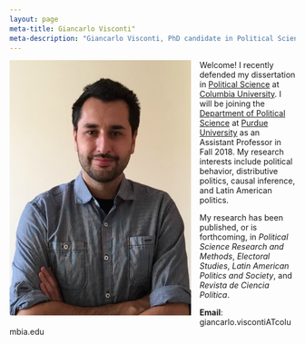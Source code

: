 ```yaml
---
layout: page
meta-title: Giancarlo Visconti"
meta-description: "Giancarlo Visconti, PhD candidate in Political Science, Columbia University"
---
```


<head>
  <title> Giancarlo Visconti </title>
  <meta name="author" content="Giancarlo Visconti">
  <meta name="description" content="Giancarlo Visconti's webpage">
  <meta name="title" content="Giancarlo Visconti, Columbia University">
  <meta name="keywords" content="Giancarlo Visconti, Columbia, Chile, Political Science">
  <meta name="tags" content="Giancarlo Visconti, Columbia, Chile, Political Science">
  <meta http-equiv="content-type" content="text/html;charset=UTF-8">
</head>

<img src="/img/bio.png" alt="Giancarlo" style="float:left;width:320px;height:450px; margin-right:15px; margin-bottom:15px">

Welcome! I recently defended my dissertation in [Political Science](https://polisci.columbia.edu/) at [Columbia University](http://www.columbia.edu/). I will be joining the [Department of Political Science](https://www.cla.purdue.edu/polsci/) at [Purdue University](http://www.purdue.edu/) as an Assistant Professor in Fall 2018. My research interests include political behavior, distributive politics, causal inference, and Latin American politics.

My research has been published, or is forthcoming, in *Political Science Research and Methods*, *Electoral Studies*, *Latin American Politics and Society*, and *Revista de Ciencia Política*.

**Email**: giancarlo.viscontiATcolumbia.edu

